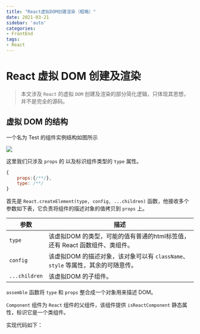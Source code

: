 ```yaml
---
title: "React虚拟DOM创建渲染（粗略）"
date: 2021-03-21
sidebar: 'auto'
categories:
- FrontEnd
tags:
- React
---
```



# React 虚拟 DOM 创建及渲染

> 本文涉及 `React` 的虚拟 `DOM` 创建及渲染的部分简化逻辑，只体现其思想，并不是完全的源码。

## 虚拟 DOM 的结构

一个名为 Test 的组件实例结构如图所示

![](https://my-blog-leo.oss-cn-chengdu.aliyuncs.com/React%E6%BA%90%E7%A0%81%E8%99%9A%E6%8B%9FDOM%E5%88%9B%E5%BB%BA%E6%B8%B2%E6%9F%93.png)

这里我们只涉及 `props` 的 以及标识组件类型的 `type` 属性。

```js
{
  	props:{/**/},
    type: /**/
}
```
<!-- more -->

首先是 `React.createElement(type, config, ...children)` 函数，他接收多个参数如下表，它负责将组件的描述对象的值拷贝到 `props` 上。

| 参数          | 描述                                                         |
| ------------- | ------------------------------------------------------------ |
| `type`        | 该虚拟DOM 的类型，可能的值有普通的html标签值，还有 React 函数组件、类组件。 |
| `config`      | 该虚拟DOM 的描述对象，该对象可以有 `className`、`style` 等属性，其余的可随意传。 |
| `...children` | 该虚拟DOM 的子组件。                                         |

`assemble` 函数将 `type` 和 `props` 整合成一个对象用来描述 DOM。

`Component` 组件为 `React` 组件的父组件，该组件提供 `isReactComponent` 静态属性，标识它是一个类组件。


实现代码如下：

<RecoDemo :collapse="true">
  <template slot="code- react.js">
    <<< @/docs/frontend/react/code/xuniDOM/react.js
  </template>
  <template slot="code- react-dom.js">
    <<< @/docs/frontend/react/code/xuniDOM/react-dom.js
  </template>
  <template slot="code- index.js">
    <<< @/docs/frontend/react/code/xuniDOM/index.js
  </template>
</RecoDemo>

